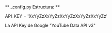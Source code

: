 ** _config.py Estructura: **

API_KEY = 'XxYyZzXxYyZzXxYyZzXxYyZzXxYyZz'

La API Key de Google "YouTube Data API v3"